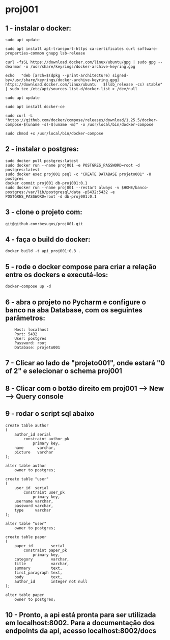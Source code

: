 # proj001

## 1 - instalar o docker:
  ``` 
  sudo apt update

  sudo apt install apt-transport-https ca-certificates curl software-properties-common gnupg lsb-release

  curl -fsSL https://download.docker.com/linux/ubuntu/gpg | sudo gpg --dearmor -o /usr/share/keyrings/docker-archive-keyring.gpg

  echo   "deb [arch=$(dpkg --print-architecture) signed-by=/usr/share/keyrings/docker-archive-keyring.gpg] https://download.docker.com/linux/ubuntu   $(lsb_release -cs) stable" | sudo tee /etc/apt/sources.list.d/docker.list > /dev/null

  sudo apt update

  sudo apt install docker-ce  

  sudo curl -L "https://github.com/docker/compose/releases/download/1.25.5/docker-compose-$(uname -s)-$(uname -m)" -o /usr/local/bin/docker-compose  
  
  sudo chmod +x /usr/local/bin/docker-compose  
``` 



## 2 - instalar o postgres:
``` 
sudo docker pull postgres:latest
sudo docker run --name proj001 -e POSTGRES_PASSWORD=root -d postgres:latest
sudo docker exec proj001 psql -c "CREATE DATABASE projeto001" -U postgres
docker commit proj001 db-proj001:0.1
sudo docker run --name proj001 --restart always -v $HOME/banco-postgres:/var/lib/postgresql/data -p5432:5432 -e POSTGRES_PASSWORD=root -d db-proj001:0.1
``` 

## 3 - clone o projeto com:
``` 
git@github.com:besugos/proj001.git
``` 

## 4 - faça o build do docker:
``` 
docker build -t api_proj001:0.3 .
``` 

## 5 - rode o docker compose para criar a relação entre os dockers e executá-los:
``` 
docker-compose up -d
``` 

## 6 - abra o projeto no Pycharm e configure o banco na aba Database, com os seguintes parâmetros:
``` 
    Host: localhost
    Port: 5432
    User: postgres
    Password: root
    Database: projeto001
``` 

## 7 - Clicar ao lado de "projeto001", onde estará "0 of 2" e selecionar o schema proj001


## 8 - Clicar com o botão direito em proj001 --> New --> Query console


## 9 - rodar o script sql abaixo

``` 
create table author
(
    author_id serial
        constraint author_pk
            primary key,
    name      varchar,
    picture   varchar
);

alter table author
    owner to postgres;

create table "user"
(
    user_id  serial
        constraint user_pk
            primary key,
    username varchar,
    password varchar,
    type     varchar
);

alter table "user"
    owner to postgres;

create table paper
(
    paper_id        serial
        constraint paper_pk
            primary key,
    category        varchar,
    title           varchar,
    summary         text,
    first_paragraph text,
    body            text,
    author_id       integer not null
);

alter table paper
    owner to postgres;
```

## 10 - Pronto, a api está pronta para ser utilizada em localhost:8002. Para a documentação dos endpoints da api, acesso localhost:8002/docs
